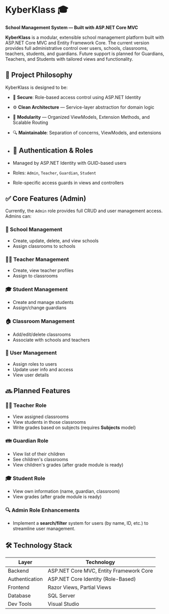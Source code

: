 # KyberKlass 🎓  
**School Management System — Built with ASP.NET Core MVC**

**KyberKlass** is a modular, extensible school management platform built with ASP.NET Core MVC and Entity Framework Core. The current version provides full administrative control over users, schools, classrooms, teachers, students, and guardians. Future support is planned for Guardians, Teachers, and Students with tailored views and functionality.

## 🧠 Project Philosophy

KyberKlass is designed to be:
- 🔐 **Secure**: Role-based access control using ASP.NET Identity
- ⚙️ **Clean Architecture** — Service-layer abstraction for domain logic
- 🧩 **Modularity** — Organized ViewModels, Extension Methods, and Scalable Routing
- 🔍 **Maintainable**: Separation of concerns, ViewModels, and extensions

- ## 🔐 Authentication & Roles

- Managed by ASP.NET Identity with GUID-based users
- Roles: `Admin`, `Teacher`, `Guardian`, `Student`
- Role-specific access guards in views and controllers

## ✅ Core Features (Admin)

Currently, the `Admin` role provides full CRUD and user management access. Admins can:

### 🏫 School Management
- Create, update, delete, and view schools
- Assign classrooms to schools

### 🧑‍🏫 Teacher Management
- Create, view teacher profiles
- Assign to classrooms

### 🎓 Student Management
- Create and manage students
- Assign/change guardians

### 🏠 Classroom Management
- Add/edit/delete classrooms
- Associate with schools and teachers

### 👥 User Management
- Assign roles to users
- Update user info and access
- View user details

## 🔜 Planned Features

### 👨‍🏫 Teacher Role
- View assigned classrooms
- View students in those classrooms
- Write grades based on subjects (requires **Subjects** model)

### 👪 Guardian Role
- View list of their children
- See children's classrooms
- View children's grades (after grade module is ready)

### 🎓 Student Role
- View own information (name, guardian, classroom)
- View grades (after grade module is ready)

### 🔍 Admin Role Enhancements
- Implement a **search/filter** system for users (by name, ID, etc.) to streamline user management.

## 🛠️ Technology Stack
| Layer         | Technology                              |
|---------------|-----------------------------------------|
| Backend       | ASP.NET Core MVC, Entity Framework Core |
| Authentication| ASP.NET Core Identity (Role-Based)      |
| Frontend      | Razor Views, Partial Views              |
| Database      | SQL Server                              |
| Dev Tools     | Visual Studio                           |


